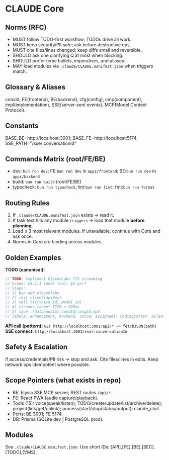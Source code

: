 # CLAUDE Core

## Norms (RFC)

- MUST follow TODO-first workflow; TODOs drive all work.
- MUST keep security/PII safe; ask before destructive ops.
- MUST cite files/lines changed; keep diffs small and reversible.
- SHOULD ask one clarifying Q at most when blocking.
- SHOULD prefer terse bullets, imperatives, and aliases.
- MAY load modules via `.claude/CLAUDE.manifest.json` when triggers match.

## Glossary & Aliases

convId, FE(frontend), BE(backend), cfg(config), cmp(component), impl(implementation), SSE(server-sent events), MCP(Model Context Protocol).

## Constants

BASE_BE=http://localhost:3001; BASE_FE=http://localhost:5174; SSE_PATH="/sse/:conversationId"

## Commands Matrix (root/FE/BE)

- dev: `bun run dev`; FE:`bun run dev` in `apps/frontend`; BE:`bun run dev` in `apps/backend`
- build: `bun run build` (root/FE/BE)
- typecheck: `bun run typecheck`; lint:`bun run lint`; fmt:`bun run format`

## Routing Rules

1. If `.claude/CLAUDE.manifest.json` exists → read it.
2. If task text hits any module `triggers` → load that module **before planning**.
3. Load ≤ 3 most relevant modules. If unavailable, continue with Core and ask once.
4. Norms in Core are binding across modules.

## Golden Examples

**TODO (canonical):**

```ts
// TODO: Implement ElevenLabs TTS streaming
// Scope: §5.1.1 speak tool; §6 perf
// Steps:
// 1) bun add elevenlabs
// 2) init client(apiKey)
// 3) call tts(voice_id, model_id)
// 4) stream; target TTFB < 500ms
// 5) save ./data/audio/:convId/:msgId.mp3
// labels: enhancement, backend, voice; assignees: codingbutter; milestone: MVP Launch
```

**API call (pattern):** `GET http://localhost:3001/api/* -> fetchJSON(path)`  
**SSE connect:** `http://localhost:3001/sse/:conversationId`

## Safety & Escalation

If access/credentials/PII risk → stop and ask. Cite files/lines in edits. Keep network ops idempotent where possible.

## Scope Pointers (what exists in repo)

- BE: Elysia SSE MCP server; REST routes `/api/*`.
- FE: React PWA (audio capture/playback).
- Tools (15): voice(speak/listen); TODO(create/update/list/archive/delete); project(link/get/unlink); process(start/stop/status/output); claude_chat.
- Ports: BE 3001; FE 5174.
- DB: Prisma (SQLite dev | PostgreSQL prod).

## Modules

See `.claude/CLAUDE.manifest.json`. Use short IDs: [API],[FE],[BE],[SEC],[TODO],[VMS].
